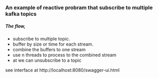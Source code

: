 ### An example of reactive probram that subscribe to multiple kafka topics

##### The flow,

- subscribe to multiple topic. 
- buffer by size or time for each stream.
- combine the buffers to one stream
- use n threads to process to the combined stream
- at we can unsubscribe to a topic

see interface at http://localhost:8080/swagger-ui.html
